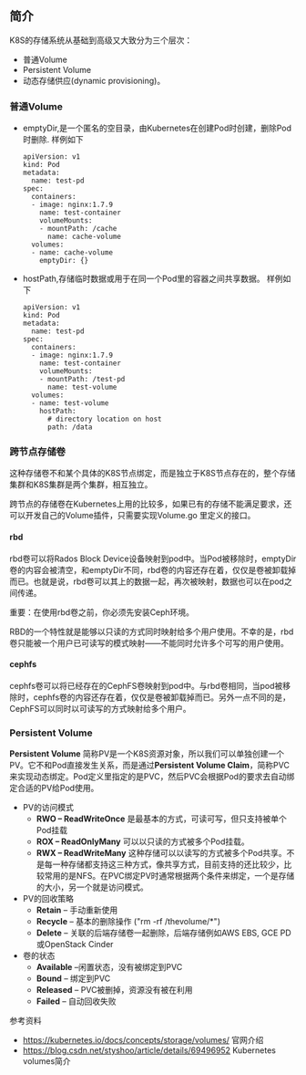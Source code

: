 ## 简介
K8S的存储系统从基础到高级又大致分为三个层次：
- 普通Volume
- Persistent Volume
- 动态存储供应(dynamic provisioning)。

### 普通Volume
  - emptyDir,是一个匿名的空目录，由Kubernetes在创建Pod时创建，删除Pod时删除.
    样例如下
    ```shell
    apiVersion: v1
    kind: Pod
    metadata:
      name: test-pd
    spec:
      containers:
      - image: nginx:1.7.9
        name: test-container
        volumeMounts:
        - mountPath: /cache
          name: cache-volume
      volumes:
      - name: cache-volume
        emptyDir: {}
    ```
  - hostPath,存储临时数据或用于在同一个Pod里的容器之间共享数据。
  样例如下
    ```shell
    apiVersion: v1
    kind: Pod
    metadata:
      name: test-pd
    spec:
      containers:
      - image: nginx:1.7.9
        name: test-container
        volumeMounts:
        - mountPath: /test-pd
          name: test-volume
      volumes:
      - name: test-volume
        hostPath:
          # directory location on host
          path: /data
    ```

### 跨节点存储卷
这种存储卷不和某个具体的K8S节点绑定，而是独立于K8S节点存在的，整个存储集群和K8S集群是两个集群，相互独立。

跨节点的存储卷在Kubernetes上用的比较多，如果已有的存储不能满足要求，还可以开发自己的Volume插件，只需要实现Volume.go 里定义的接口。


#### rbd
  rbd卷可以将Rados Block Device设备映射到pod中。当Pod被移除时，emptyDir卷的内容会被清空，和emptyDir不同，rbd卷的内容还存在着，仅仅是卷被卸载掉而已。也就是说，rbd卷可以其上的数据一起，再次被映射，数据也可以在pod之间传递。 
  
  重要：在使用rbd卷之前，你必须先安装Ceph环境。 

  RBD的一个特性就是能够以只读的方式同时映射给多个用户使用。不幸的是，rbd卷只能被一个用户已可读写的模式映射——不能同时允许多个可写的用户使用。 

#### cephfs

  cephfs卷可以将已经存在的CephFS卷映射到pod中。与rbd卷相同，当pod被移除时，cephfs卷的内容还存在着，仅仅是卷被卸载掉而已。另外一点不同的是，CephFS可以同时以可读写的方式映射给多个用户。 

### Persistent Volume
**Persistent Volume** 简称PV是一个K8S资源对象，所以我们可以单独创建一个PV。它不和Pod直接发生关系，而是通过**Persistent Volume Claim**，简称PVC来实现动态绑定。Pod定义里指定的是PVC，然后PVC会根据Pod的要求去自动绑定合适的PV给Pod使用。

- PV的访问模式
  - **RWO – ReadWriteOnce** 是最基本的方式，可读可写，但只支持被单个Pod挂载
  - **ROX – ReadOnlyMany** 可以以只读的方式被多个Pod挂载。
  - **RWX – ReadWriteMany** 这种存储可以以读写的方式被多个Pod共享。不是每一种存储都支持这三种方式，像共享方式，目前支持的还比较少，比较常用的是NFS。在PVC绑定PV时通常根据两个条件来绑定，一个是存储的大小，另一个就是访问模式。
- PV的回收策略
  - **Retain** – 手动重新使用
  - **Recycle** – 基本的删除操作 ("rm -rf /thevolume/*")
  - **Delete** – 关联的后端存储卷一起删除，后端存储例如AWS EBS, GCE PD或OpenStack Cinder
- 卷的状态
  - **Available** –闲置状态，没有被绑定到PVC
  - **Bound** – 绑定到PVC
  - **Released** – PVC被删掉，资源没有被在利用
  - **Failed** – 自动回收失败

参考资料
- https://kubernetes.io/docs/concepts/storage/volumes/ 官网介绍
- https://blog.csdn.net/styshoo/article/details/69496952 Kubernetes volumes简介